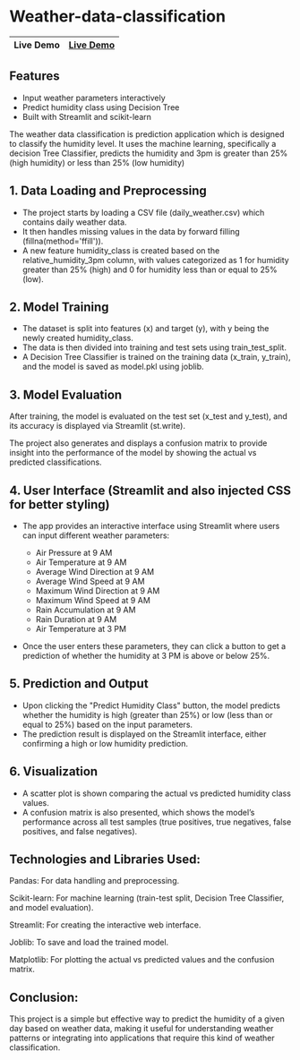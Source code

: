 # Weather-data-classification

|Live Demo|[Live Demo](https://weather-data-classificationgit-qetq5udwd2onkfd7zs6led.streamlit.app)|
|:----------|-----------:|

## Features
- Input weather parameters interactively
- Predict humidity class using Decision Tree
- Built with Streamlit and scikit-learn


The weather data classification is prediction application which is designed to classify the humidity level. It uses the machine learning, specifically a decision Tree Classifier, predicts the humidity and 3pm is greater than 25% (high humidity) or less than 25% (low humidity)

## 1. Data Loading and Preprocessing
- The project starts by loading a CSV file (daily_weather.csv) which contains daily weather data.
- It then handles missing values in the data by forward filling (fillna(method='ffill')).
- A new feature humidity_class is created based on the relative_humidity_3pm column, with values categorized as 1 for humidity greater than 25% (high) and 0 for humidity less than or equal to 25% (low).

## 2. Model Training
- The dataset is split into features (x) and target (y), with y being the newly created humidity_class.
- The data is then divided into training and test sets using train_test_split.
- A Decision Tree Classifier is trained on the training data (x_train, y_train), and the model is saved as model.pkl using joblib.

## 3. Model Evaluation

After training, the model is evaluated on the test set (x_test and y_test), and its accuracy is displayed via Streamlit (st.write).

The project also generates and displays a confusion matrix to provide insight into the performance of the model by showing the actual vs predicted classifications.

## 4. User Interface (Streamlit and also injected CSS for better styling)

- The app provides an interactive interface using Streamlit where users can input different weather parameters:
   - Air Pressure at 9 AM
   - Air Temperature at 9 AM
   - Average Wind Direction at 9 AM
   - Average Wind Speed at 9 AM
   - Maximum Wind Direction at 9 AM
   - Maximum Wind Speed at 9 AM
   - Rain Accumulation at 9 AM
   - Rain Duration at 9 AM
   - Air Temperature at 3 PM

- Once the user enters these parameters, they can click a button to get a prediction of whether the humidity at 3 PM is above or below 25%.

## 5. Prediction and Output
- Upon clicking the "Predict Humidity Class" button, the model predicts whether the humidity is high (greater than 25%) or low (less than or equal to 25%) based on the input parameters.
- The prediction result is displayed on the Streamlit interface, either confirming a high or low humidity prediction.

## 6. Visualization
- A scatter plot is shown comparing the actual vs predicted humidity class values.
- A confusion matrix is also presented, which shows the model’s performance across all test samples (true positives, true negatives, false positives, and false negatives).

## Technologies and Libraries Used:

Pandas: For data handling and preprocessing.

Scikit-learn: For machine learning (train-test split, Decision Tree Classifier, and model evaluation).

Streamlit: For creating the interactive web interface.

Joblib: To save and load the trained model.

Matplotlib: For plotting the actual vs predicted values and the confusion matrix.

## Conclusion:

This project is a simple but effective way to predict the humidity of a given day based on weather data, making it useful for understanding weather patterns or integrating into applications that require this kind of weather classification.
